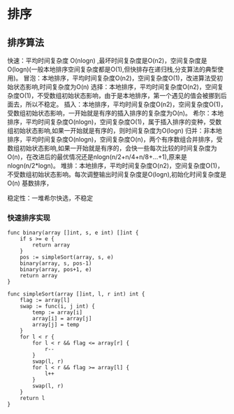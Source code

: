 # 排序

## 排序算法

快速：平均时间复杂度 O(nlogn) ,最坏时间复杂度是O(n2)，空间复杂度是O(logn)(一般本地排序空间复杂度都是O(1),但快排存在递归栈,分支算法的典型使用)。
冒泡：本地排序，平均时间复杂度O(n2)，空间复杂度O(1)，改进算法受初始状态影响,时间复杂度为O(n)
选择：本地排序，平均时间复杂度O(n2)，空间复杂度O(1)，不受数组初始状态影响，由于是本地排序，第一个遇见的值会被挪到后面去，所以不稳定。
插入：本地排序，平均时间复杂度O(n2)，空间复杂度O(1)，受数组初始状态影响，一开始就是有序的插入排序的复杂度为O(n)。
希尔：本地排序，平均时间复杂度O(nlogn)，空间复杂度O(1)，属于插入排序的变种，受数组初始状态影响,如果一开始就是有序的，则时间复杂度为O(logn)
归并：非本地排序，平均时间复杂度O(nlogn)，空间复杂度O(n)，两个有序数组合并排序，受数组初始状态影响,如果一开始就是有序的，会快一些每次比较的时间复杂度为O(n)，在改进后的最优情况还是nlogn(n/2+n/4+n/8+...+1),原来是nlogn(n/2*logn)。
堆排：本地排序，平均时间复杂度O(n2)，空间复杂度O(1)，不受数组初始状态影响。每次调整输出时间复杂度是O(logn),初始化时间复杂度是O(n)
基数排序，

稳定性：一堆希尔快选，不稳定

### 快速排序实现

```golang
func binary(array []int, s, e int) []int {
	if s >= e {
		return array
	}
	pos := simpleSort(array, s, e)
	binary(array, s, pos-1)
	binary(array, pos+1, e)
	return array
}

func simpleSort(array []int, l, r int) int {
	flag := array[l]
	swap := func(i, j int) {
		temp := array[i]
		array[i] = array[j]
		array[j] = temp
	}
	for l < r {
		for l < r && flag <= array[r] {
			r--
		}
		swap(l, r)
		for l < r && flag >= array[l] {
			l++
		}
		swap(l, r)
	}
	return l
}
```